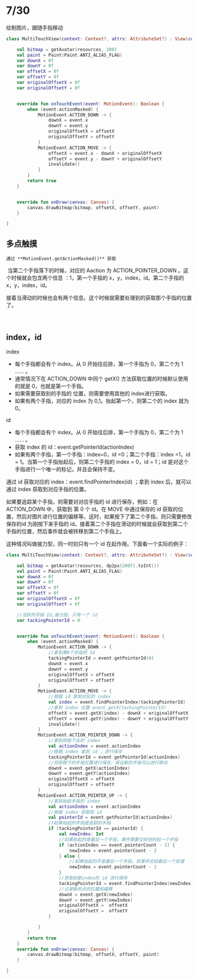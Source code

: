 ​	

# 7/30

绘制图片，跟随手指移动

```kotlin
class MultiTouchView(context: Context?, attrs: AttributeSet?) : View(context, attrs) {

    val bitmap = getAvatar(resources, 200)
    val paint = Paint(Paint.ANTI_ALIAS_FLAG)
    var downX = 0f
    var downY = 0f
    var offsetX = 0f
    var offsetY = 0f
    var originalOffsetX = 0f
    var originalOffsetY = 0f


    override fun onTouchEvent(event: MotionEvent): Boolean {
        when (event.actionMasked) {
            MotionEvent.ACTION_DOWN -> {
                downX = event.x
                downY = event.y
                originalOffsetX = offsetX
                originalOffsetY = offsetY
            }
            MotionEvent.ACTION_MOVE -> {
                offsetX = event.x - downX + originalOffsetX
                offsetY = event.y - downY + originalOffsetY
                invalidate()
            }
        }
        return true
    }


    override fun onDraw(canvas: Canvas) {
        canvas.drawBitmap(bitmap, offsetX, offsetY, paint)
    }

}
```

## 多点触摸

 	通过 **MotionEvent.getActionMasked()** 获取

​	 当第二个手指落下的时候，对应的 Aaction 为 ACTION_POINTER_DOWN 。这个时候就会包含两个信息 ：1，第一个手指的 x，y，index，id。第二个手指的 x，y，index，id。

​	接着当滑动的时候也会有两个信息。这个时候就需要处理到的获取那个手指的位置了。

​	

## index，id

index

- 每个手指都会有个 index。从 0 开始往后排，第一个手指为 0，第二个为 1 ...... 。
- 通常情况下在 ACTION_DOWN 中同个 getX() 方法获取位置的时候默认使用的就是 0，也就是第一个手指。
- 如果需要获取别的手指的 位置，则需要使用其他的 index进行获取。
- 如果有两个手指，对应的 index 为 0,1。抬起第一个，则第二个的 index 就为 0。	

id

- 每个手指都会有个 index。从 0 开始往后排，第一个手指为 0，第二个为 1 ...... 。
- 获取 index 的 id：event.getPointerId(actionIndex)
- 如果有两个手指，第一个手指：index=0，id =0；第二个手指：index =1，id = 1。当第一个手指抬起后，则第二个手指的 index = 0，id = 1；id 是对这个手指进行一个唯一的标记，并且会保持不变。

通过 id 获取对应的 index：event.findPointerIndex(id) ；拿到 index 后，就可以通过 index 获取到对应手指的位置。

如果要追踪某个手指，则需要对对应手指的 id 进行保存，例如：在 ACTION_DOWN 中，获取到 第 0 个 id。在 MOVE 中通过保存的 id 获取的位置，然后对图片进行位置的偏移等。这时，如果按下了第二个手指，则只需要修改保存的id 为刚按下来手指的 id。接着第二个手指在滑动的时候就会获取到第二个手指的位置，然后事件就会被转移到第二个手指上。

这种情况叫做接力型，同一时刻只有一个 id 在起作用。下面看一个实际的例子：

 

```kotlin
class MultiTouchView(context: Context?, attrs: AttributeSet?) : View(context, attrs) {

    val bitmap = getAvatar(resources, dp2px(200f).toInt())
    val paint = Paint(Paint.ANTI_ALIAS_FLAG)
    var downX = 0f
    var downY = 0f
    var offsetX = 0f
    var offsetY = 0f
    var originalOffsetX = 0f
    var originalOffsetY = 0f

    //活跃的手指 Id,接力型。只有一个 id
    var tackingPointerId = 0


    override fun onTouchEvent(event: MotionEvent): Boolean {
        when (event.actionMasked) {
            MotionEvent.ACTION_DOWN -> {
                //拿到第0个手指的 Id
                tackingPointerId = event.getPointerId(0)
                downX = event.x
                downY = event.y
                originalOffsetX = offsetX
                originalOffsetY = offsetY
            }
            MotionEvent.ACTION_MOVE -> {
                //根据 id 拿到对应的 index
                val index = event.findPointerIndex(tackingPointerId)
                //拿到 index 位置 event.getX(tackingPointerId)
                offsetX = event.getX(index) - downX + originalOffsetX
                offsetY = event.getY(index) - downY + originalOffsetY
                invalidate()
            }
            MotionEvent.ACTION_POINTER_DOWN -> {
                //拿到刚按下去的 index
                val actionIndex = event.actionIndex
                //根据 index 拿到 id ，进行保存
                tackingPointerId = event.getPointerId(actionIndex)
                //将刚按下的手指位置进行保存，保证新的手指可以进行移动
                downX = event.getX(actionIndex)
                downY = event.getY(actionIndex)
                originalOffsetX = offsetX
                originalOffsetY = offsetY
            }
            MotionEvent.ACTION_POINTER_UP -> {
                //拿到抬起手指的 index
                val actionIndex = event.actionIndex
                //根据 index 获取到 id
                val pointerId = event.getPointerId(actionIndex)
                //如果抬起的手指是追踪的手指
                if (tackingPointerId == pointerId) {
                    val newIndex: Int
                    //如果抬起的是最后一个手指，事件需要交给他的前一个手指
                    if (actionIndex == event.pointerCount - 1) {
                        newIndex = event.pointerCount - 2
                    } else {
                        //如果抬起的不是最后一个手指，则事件交给最后一个处理
                        newIndex = event.pointerCount - 1
                    }
                    //获取到新index的 id 进行保存
                    tackingPointerId = event.findPointerIndex(newIndex)
                    //记录新的点的位置和偏移
                    downX = event.getX(newIndex)
                    downY = event.getY(newIndex)
                    originalOffsetX =  offsetX
                    originalOffsetY =  offsetY
                }

            }
        }
        return true
    }
    override fun onDraw(canvas: Canvas) {
        canvas.drawBitmap(bitmap, offsetX, offsetY, paint)
    }

}
```

